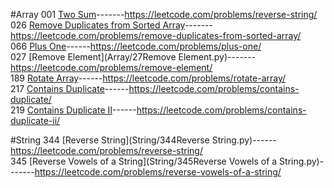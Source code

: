 #Array
001 [Two Sum](Array/1TwoSum.py)-------https://leetcode.com/problems/reverse-string/<br>
026 [Remove Duplicates from Sorted Array](Array/26RemoveDuplicatesfromSortedArray.py)-------https://leetcode.com/problems/remove-duplicates-from-sorted-array/<br>
066 [Plus One](Array/66PlusOne.py)------https://leetcode.com/problems/plus-one/<br>
027 [Remove Element](Array/27Remove Element.py)-------https://leetcode.com/problems/remove-element/<br>
189 [Rotate Array](Array/189RotateArray.py)------https://leetcode.com/problems/rotate-array/<br>
217 [Contains Duplicate](Array/217ContainsDuplicate.py)------https://leetcode.com/problems/contains-duplicate/<br>
219 [Contains Duplicate II](Array/219ContainsDuplicateII.py)------https://leetcode.com/problems/contains-duplicate-ii/<br>

#String
344 [Reverse String](String/344Reverse String.py)------https://leetcode.com/problems/reverse-string/<br>
345 [Reverse Vowels of a String](String/345Reverse Vowels of a String.py)-------https://leetcode.com/problems/reverse-vowels-of-a-string/<br>

